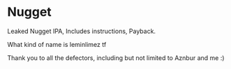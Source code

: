 # Nugget
Leaked Nugget IPA, Includes instructions, Payback.

What kind of name is leminlimez tf

Thank you to all the defectors, including but not limited to Aznbur and me :)


